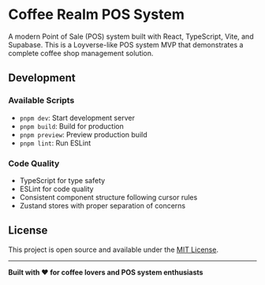 # Coffee Realm POS System

A modern Point of Sale (POS) system built with React, TypeScript, Vite, and Supabase. This is a Loyverse-like POS system MVP that demonstrates a complete coffee shop management solution.

## Development

### Available Scripts
- `pnpm dev`: Start development server
- `pnpm build`: Build for production
- `pnpm preview`: Preview production build
- `pnpm lint`: Run ESLint

### Code Quality
- TypeScript for type safety
- ESLint for code quality
- Consistent component structure following cursor rules
- Zustand stores with proper separation of concerns

## License

This project is open source and available under the [MIT License](LICENSE).

---

**Built with ❤️ for coffee lovers and POS system enthusiasts**